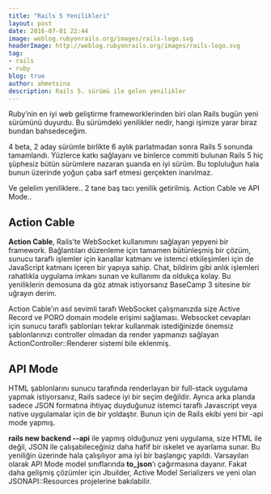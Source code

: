 ```yaml
---
title: "Rails 5 Yenilikleri"
layout: post
date: 2016-07-01 22:44
image: weblog.rubyonrails.org/images/rails-logo.svg
headerImage: http://weblog.rubyonrails.org/images/rails-logo.svg
tag:
- rails
- ruby
blog: true
author: ahmetsina
description: Rails 5. sürümü ile gelen yenilikler
---
```



Ruby’nin en iyi web geliştirme frameworklerinden biri olan Rails bugün yeni sürümünü duyurdu. Bu sürümdeki yenilikler nedir, hangi işimize yarar biraz bundan bahsedeceğim.

4 beta, 2 aday sürümle birlikte 6 aylık parlatmadan sonra Rails 5 sonunda tamamlandı. Yüzlerce katkı sağlayanı ve binlerce commiti bulunan Rails 5 hiç şüphesiz bütün sürümlere nazaran şuanda en iyi sürüm. Bu topluluğun hala bunun üzerinde yoğun çaba sarf etmesi gerçekten inanılmaz.

Ve gelelim yeniliklere.. 2 tane baş tacı yenilik getirilmiş. Action Cable ve API Mode..

## Action Cable
**Action Cable**, Rails’te WebSocket kullanımını sağlayan yepyeni bir framework. Bağlantıları düzenleme için tamamen bütünleşmiş bir çözüm, sunucu taraflı işlemler için kanallar katmanı ve istemci etkileşimleri için de JavaScript katmanı içeren bir yapıya sahip. Chat, bildirim gibi anlık işlemleri rahatlıkla uygulama imkanı sunan ve kullanımı da oldukça kolay. Bu yeniliklerin demosuna da göz atmak istiyorsanız BaseCamp 3 sitesine bir uğrayın derim.

Action Cable’ın asıl sevimli tarafı WebSocket çalışmanızda size Active Record ve PORO domain modele erişimi sağlaması. Websocket cevapları için sunucu taraflı şablonları tekrar kullanmak istediğinizde önemsiz şablonlarınızı controller olmadan da render yapmanızı sağlayan ActionController::Renderer sistemi bile eklenmiş.

## API Mode

HTML şablonlarını sunucu tarafında renderlayan bir full-stack uygulama yapmak istiyorsanız, Rails sadece iyi bir seçim değildir. Ayrıca arka planda sadece JSON formatına ihtiyaç duyduğunuz istemci taraflı Javascript veya native uygulamalar için de bir yoldaştır. Bunun için de Rails ekibi yeni bir -api mode yapmış.

**rails new backend --api** ile yapmış olduğunuz yeni uygulama, size HTML ile değil, JSON ile çalışabileceğiniz daha hafif bir iskelet ve ayarlama sunar. Bu yeniliğin üzerinde hala çalışılıyor ama iyi bir başlangıç yapıldı. Varsayılan olarak API Mode model sınıflarında **to_json**‘ı çağırmasına dayanır. Fakat daha gelişmiş çözümler için Jbuilder, Active Model Serializers ve yeni olan JSONAPI::Resources projelerine bakılabilir.
